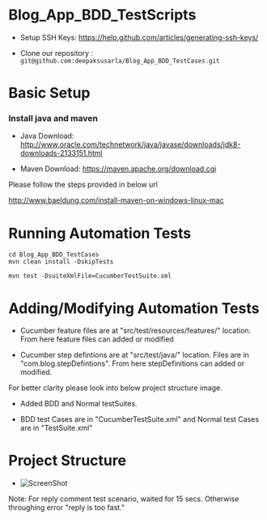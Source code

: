 Blog_App_BDD_TestScripts
===

- Setup SSH Keys: https://help.github.com/articles/generating-ssh-keys/

- Clone our repository : `git@github.com:deepaksusarla/Blog_App_BDD_TestCases.git`

# Basic Setup

### Install java and maven

- Java Download: http://www.oracle.com/technetwork/java/javase/downloads/jdk8-downloads-2133151.html

- Maven Download: https://maven.apache.org/download.cgi

Please follow the steps provided in below url 

http://www.baeldung.com/install-maven-on-windows-linux-mac

# Running Automation Tests

    cd Blog_App_BDD_TestCases
    mvn clean install -DskipTests
    
    mvn test -DsuiteXmlFile=CucumberTestSuite.xml
    
# Adding/Modifying Automation Tests

  - Cucumber feature files are at "src/test/resources/features/" location. From here feature files can added or modified
  
  - Cucumber step defintions are at "src/test/java/" location. Files are in "com.blog.stepDefintions". From here stepDefinitions can added or modified.
  
  For better clarity please look into below project structure image.

- Added BDD and Normal testSuites. 

- BDD test Cases are in "CucumberTestSuite.xml" and Normal test Cases are in "TestSuite.xml"

# Project Structure

 - ![ScreenShot](https://raw.github.com/deepaksusarla/Blog_App_BDD_TestCases/master/ProjectStructure.png)

Note: For reply comment test scenario, waited for 15 secs. Otherwise throughing error "reply is too fast."
